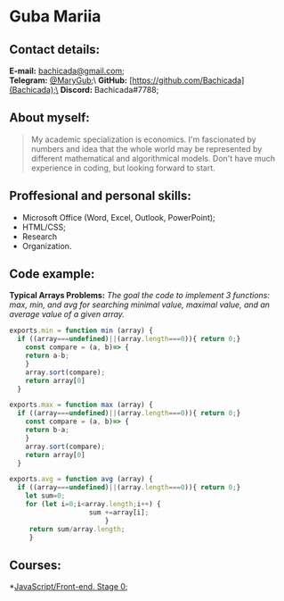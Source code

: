 # Guba Mariia

## Contact details:
**E-mail:** bachicada@gmail.com;\
**Telegram:** [@MaryGub]('https://t.me/MaryGub');\
**GitHub:** [https://github.com/Bachicada](Bachicada);\
**Discord:** Bachicada#7788;

## About myself: 
> My academic specialization is economics. I'm fascionated by numbers and idea that the whole world may be represented by different mathematical and algorithmical models. Don't have much experience in coding, but looking forward to start.

## Proffesional and personal skills:
* Microsoft Office (Word, Excel, Outlook, PowerPoint);
* HTML/CSS;
* Research
* Organization.

## Code example:
**Typical Arrays Problems:**
*The goal the code to implement 3 functions: max, min, and avg for searching minimal value, maximal value, and an average value of a given array.*
```javascript
exports.min = function min (array) {
  if ((array===undefined)||(array.length===0)){ return 0;}
    const compare = (a, b)=> {
    return a-b;
    }
    array.sort(compare);
    return array[0]
  }

exports.max = function max (array) {
  if ((array===undefined)||(array.length===0)){ return 0;}
    const compare = (a, b)=> {
    return b-a;
    }
    array.sort(compare);
    return array[0]
  }

exports.avg = function avg (array) {
  if ((array===undefined)||(array.length===0)){ return 0;}
    let sum=0;
    for (let i=0;i<array.length;i++) {
                    sum +=array[i];
                        }
     return sum/array.length;
     }
```
## Courses:
*[JavaScript/Front-end. Stage 0](https://rs.school/js-stage0/);

